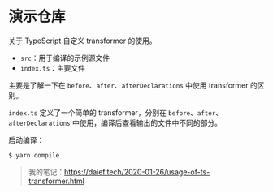 # 演示仓库

关于 TypeScript 自定义 transformer 的使用。

- `src`：用于编译的示例源文件
- `index.ts`：主要文件

主要是了解一下在 `before`、`after`、`afterDeclarations` 中使用 transformer 的区别。

`index.ts` 定义了一个简单的 transformer，分别在 `before`、`after`、`afterDeclarations` 中使用，编译后查看输出的文件中不同的部分。

启动编译：

```bash
$ yarn compile
```

> 我的笔记：<https://daief.tech/2020-01-26/usage-of-ts-transformer.html>
